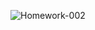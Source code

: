 
![Homework-002](https://github.com/selcukoner/csd-homeworks/assets/21000541/28d2889b-b613-404a-ac82-81200ec5eefb)
